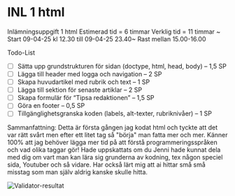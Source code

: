 # INL 1 html

Inlämningsuppgift 1 html
Estimerad tid = 6 timmar
Verklig tid = 11 timmar ~
Start 09-04-25 kl 12.30 till 09-04-25 23.40~
Rast mellan 15.00-16.00

Todo-List

- [ ] Sätta upp grundstrukturen för sidan (doctype, html, head, body) – 1,5 SP
- [ ] Lägga till header med logga och navigation – 2 SP
- [ ] Skapa huvudartikel med rubrik och text – 1 SP
- [ ] Lägga till sektion för senaste artiklar – 2 SP
- [ ] Skapa formulär för “Tipsa redaktionen” – 1,5 SP
- [ ] Göra en footer – 0,5 SP
- [ ] Tillgänglighetsgranska koden (labels, alt-texter, rubriknivåer) – 1 SP

Sammanfattning: Detta är första gången jag kodat html och tyckte att det var rätt svårt men efter ett litet tag så "börja" man fatta mer och mer. Känner 100% att jag behöver lägga mer tid på att förstå programmeringsspråken och vad olika taggar gör! Hade uppskattats om du Jenni hade kunnat dela med dig om vart man kan lära sig grunderna av kodning, tex någon speciel sida, Youtuber och så vidare. Har också lärt mig att ai hittar små små misstag som man själv aldrig kanske skulle hitta.

![Validator-resultat](bilder/validator.png)
